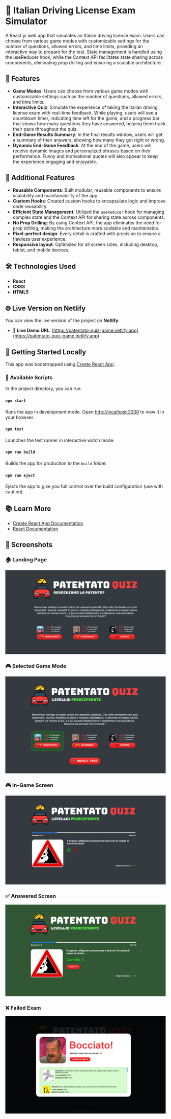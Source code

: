 # 🚗 Italian Driving License Exam Simulator

A React.js web app that simulates an Italian driving license exam. Users can choose from various game modes with customizable settings for the number of questions, allowed errors, and time limits, providing an interactive way to prepare for the test. State management is handled using the useReducer hook, while the Context API facilitates state sharing across components, eliminating prop drilling and ensuring a scalable architecture.

## 🌟 Features

- **Game Modes**: Users can choose from various game modes with customizable settings such as the number of questions, allowed errors, and time limits.
- **Interactive Quiz**: Simulate the experience of taking the Italian driving license exam with real-time feedback. While playing, users will see a countdown timer, indicating time left for the game, and a progress bar that shows how many questions they have answered, helping them track their pace throughout the quiz.
- **End-Game Results Summary**: In the final results window, users will get a summary of their answers, showing how many they got right or wrong.
- **Dynamic End-Game Feedback**: At the end of the game, users will receive dynamic images and personalized phrases based on their performance. Funny and motivational quotes will also appear to keep the experience engaging and enjoyable.

## 🔧 Additional Features

- **Reusable Components**: Built modular, reusable components to ensure scalability and maintainability of the app.
- **Custom Hooks**: Created custom hooks to encapsulate logic and improve code reusability.
- **Efficient State Management**: Utilized the `useReducer` hook for managing complex state and the Context API for sharing state across components.
- **No Prop Drilling**: By using Context API, the app eliminates the need for prop drilling, making the architecture more scalable and maintainable.
- **Pixel-perfect design**: Every detail is crafted with precision to ensure a flawless user experience.
- **Responsive layout**: Optimized for all screen sizes, including desktop, tablet, and mobile devices.

## 🛠️ Technologies Used

- **React**
- **CSS3**
- **HTML5**

## 🌐 Live Version on Netlify

You can view the live version of the project on **Netlify**:

- **🔗 Live Demo URL**: [https://patentato-quiz-game.netlify.app](https://patentato-quiz-game.netlify.app)

## 🏁 Getting Started Locally

This app was bootstrapped using [Create React App](https://github.com/facebook/create-react-app).

### 📜 Available Scripts

In the project directory, you can run:

#### `npm start`

Runs the app in development mode. Open [http://localhost:3000](http://localhost:3000) to view it in your browser.

#### `npm test`

Launches the test runner in interactive watch mode.

#### `npm run build`

Builds the app for production to the `build` folder.

#### `npm run eject`

Ejects the app to give you full control over the build configuration (use with caution).

## 📚 Learn More

- [Create React App Documentation](https://facebook.github.io/create-react-app/docs/getting-started)
- [React Documentation](https://reactjs.org/)

## 📸 Screenshots

### 🏠 Landing Page

![Landing Page](src/img/preview/landing-page.png)

### 🎮 Selected Game Mode

![Game Mode Selection](src/img/preview/selected-game-mode.png)

### 🎮 In-Game Screen

![In-Game Screen](src/img/preview/game-screen.png)

### ✅ Answered Screen

![Answered Screen](src/img/preview/answered-screen.png)

### ❌ Failed Exam

![Failed Exam](src/img/preview/failed-exam.png)
